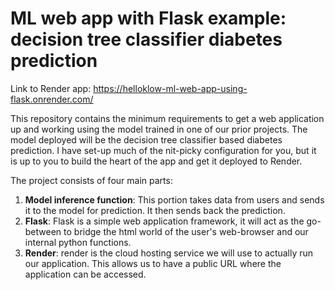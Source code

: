 # ML web app with Flask example: decision tree classifier diabetes prediction

Link to Render app: https://helloklow-ml-web-app-using-flask.onrender.com/

This repository contains the minimum requirements to get a web application up and working using the model trained in one of our prior projects. The model deployed will be the decision tree classifier based diabetes prediction. I have set-up much of the nit-picky configuration for you, but it is up to you to build the heart of the app and get it deployed to Render.

The project consists of four main parts:

1. **Model inference function**: This portion takes data from users and sends it to the model for prediction. It then sends back the prediction.
2. **Flask**: Flask is a simple web application framework, it will act as the go-between to bridge the html world of the user's web-browser and our internal python functions.
3. **Render**: render is the cloud hosting service we will use to actually run our application. This allows us to have a public URL where the application can be accessed.
